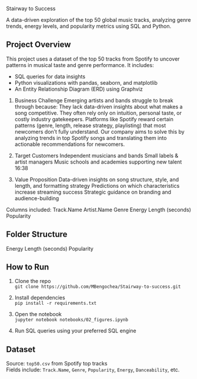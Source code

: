 Stairway to Success

A data-driven exploration of the top 50 global music tracks, analyzing genre trends, energy levels, and popularity metrics using SQL and Python.

##  Project Overview

This project uses a dataset of the top 50 tracks from Spotify to uncover patterns in musical taste and genre performance. It includes:
- SQL queries for data insights
- Python visualizations with pandas, seaborn, and matplotlib
- An Entity Relationship Diagram (ERD) using Graphviz

1. Business Challenge
Emerging artists and bands struggle to break through because:
They lack data-driven insights about what makes a song competitive.
They often rely only on intuition, personal taste, or costly industry gatekeepers.
Platforms like Spotify reward certain patterns (genre, length, release strategy, playlisting) that most newcomers don’t fully understand.
Our company aims to solve this by analyzing trends in top Spotify songs and translating them into actionable recommendations for newcomers.

2. Target Customers
Independent musicians and bands
Small labels & artist managers
Music schools and academies supporting new talent
16:38
3. Value Proposition
Data-driven insights on song structure, style, and length, and formatting strategy
Predictions on which characteristics increase streaming success
Strategic guidance on branding and audience-building

Columns included:
Track.Name
Artist.Name
Genre
Energy
Length (seconds)
Popularity

##  Folder Structure


Energy
Length (seconds)
Popularity


##  How to Run

1. Clone the repo  
   `git clone https://github.com/MBengochea/Stairway-to-success.git`

2. Install dependencies  
   `pip install -r requirements.txt`

3. Open the notebook  
   `jupyter notebook notebooks/02_figures.ipynb`

4. Run SQL queries using your preferred SQL engine

##  Dataset

Source: `top50.csv` from Spotify top tracks  
Fields include: `Track.Name`, `Genre`, `Popularity`, `Energy`, `Danceability`, etc.
